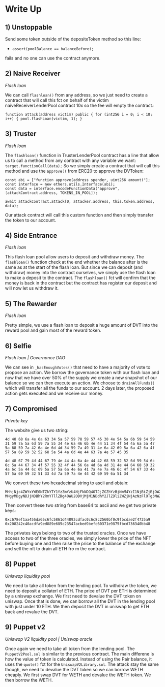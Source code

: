 # Write Up

## 1) Unstoppable

Send some token outside of the depositeToken method so this line:
- `assert(poolBalance == balanceBefore);`

fails and no one can use the contract anymore.

## 2) Naive Receiver
*Flash loan*

We can call `flashloan()` from any address, so we just need to create a contract that will call this fct on behalf of the victim naiveReceiverLenderPool contract 10x so the fee will empty the contract.:

` function attack(address victim) public { for (int256 i = 0; i < 10; i++) { pool.flashLoan(victim, 1); } `

## 3) Truster
*Flash loan*

The `flashloan()` function in TrusterLenderPool contract has a line that allow us to call a method from any contract with any variable we want: `target.functionCall(data);`
So we simply create a contract that will call this method and use the `approve()` from ERC20 to approve the DVToken: 
```
const abi = ["function approve(address spender, uint256 amount)"];
const interface = new ethers.utils.Interface(abi);
const data = interface.encodeFunctionData("approve", [attackContract.address, TOKENS_IN_POOL]);

await attackContract.attack(0, attacker.address, this.token.address, data);
```
Our attack contract will call this custom function and then simply transfer the token to our account.

## 4) Side Entrance
*Flash loan*

This flash loan pool allow users to deposit and withdraw money. The `flashloan()` function check at the end whether the balance after is the same as at the start of the flash loan. But since we can deposit (and withdraw) money into the contract ourselves, we simply use the flash loan to make a deposit to the contract. The `flashloan()` fct will confirm that the money is back in the contract but the contract has register our deposit and will now let us withdraw it.

## 5) The Rewarder
*Flash loan*

Pretty simple, we use a flash loan to deposit a huge amount of DVT into the reward pool and gain most of the reward token.

## 6) Selfie
*Flash loan | Governance DAO*

We can see in `_hasEnoughVotes()` that need to have a majority of vote to propose an action. We borrow the governance token with our flash loan and now that we have over 50% of the supply we create a new snapshot of our balance so we can then execute an action. We choose to `drainAllFunds()` which will transfer all the funds to our account. 2 days later, the proposed action gets executed and we receive our money.

## 7) Compromised
*Private key*

The website give us two string:
```
4d 48 68 6a 4e 6a 63 34 5a 57 59 78 59 57 45 30 4e 54 5a 6b 59 54 59 31 59 7a 5a 6d 59 7a 55 34 4e 6a 46 6b 4e 44 51 34 4f 54 4a 6a 5a 47 5a 68 59 7a 42 6a 4e 6d 4d 34 59 7a 49 31 4e 6a 42 69 5a 6a 42 6a 4f 57 5a 69 59 32 52 68 5a 54 4a 6d 4e 44 63 7a 4e 57 45 35

4d 48 67 79 4d 44 67 79 4e 44 4a 6a 4e 44 42 68 59 32 52 6d 59 54 6c 6c 5a 44 67 34 4f 57 55 32 4f 44 56 6a 4d 6a 4d 31 4e 44 64 68 59 32 4a 6c 5a 44 6c 69 5a 57 5a 6a 4e 6a 41 7a 4e 7a 46 6c 4f 54 67 33 4e 57 5a 69 59 32 51 33 4d 7a 59 7a 4e 44 42 69 59 6a 51 34

```
We convert these two hexadecimal string to ascii and obtain:
```
MHhjNjc4ZWYxYWE0NTZkYTY1YzZmYzU4NjFkNDQ4OTJjZGZhYzBjNmM4YzI1NjBiZjBjOWZiY2RhZTJmNDczNWE5
MHgyMDgyNDJjNDBhY2RmYTllZDg4OWU2ODVjMjM1NDdhY2JlZDliZWZjNjAzNzFlOTg3NWZiY2Q3MzYzNDBiYjQ4
```
Then convert these two string from base64 to ascii and we get two private keys:
```
0xc678ef1aa456da65c6fc5861d44892cdfac0c6c8c2560bf0c9fbcdae2f4735a9
0x208242c40acdfa9ed889e685c23547acbed9befc60371e9875fbcd736340bb48
```
The privates keys belong to two of the trusted oracles. Once we have access to two of the three oracles, we simply lower the price of the NFT before buying one and then raise the price to the balance of the exchange and sell the nft to drain all ETH fro m the contract.

## 8) Puppet 
*Uniswap liquidity pool*

We need to take all token from the lending pool. To withdraw the token, we need to deposit a collaterl of ETH. The price of DVT per ETH is determined by a uniswap exchange.
We first need to devalue the DVT token on uniswap. Once that is done, we can borrow all the DVT in the lending pool with just under 10 ETH. We then deposit the DVT in uniswap to get ETH back and revalue the DVT.

## 9) Puppet v2
*Uniswap V2 liquidity pool | Uniswap oracle*

Once again we need to take all token from the lending pool. The `PuppetV2Pool.sol` is similar to the previous contract. The main differene is how the value of token is calculated. Instead of using the Pair balance, it uses the `quote()` fct for the `UniswapV2Library.sol`. The attack stay the same though, we need to devalue the DVT token so we can borrow WETH cheaply. We first swap DVT for WETH and devalue the WETH token. We then borrow the WETH.